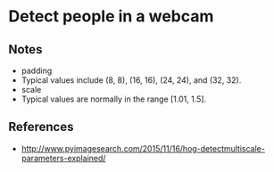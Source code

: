 Detect people in a webcam
======

## Notes
* padding
 * Typical values include (8, 8), (16, 16), (24, 24), and (32, 32).
* scale
 * Typical values are normally in the range [1.01, 1.5].

## References
* http://www.pyimagesearch.com/2015/11/16/hog-detectmultiscale-parameters-explained/
